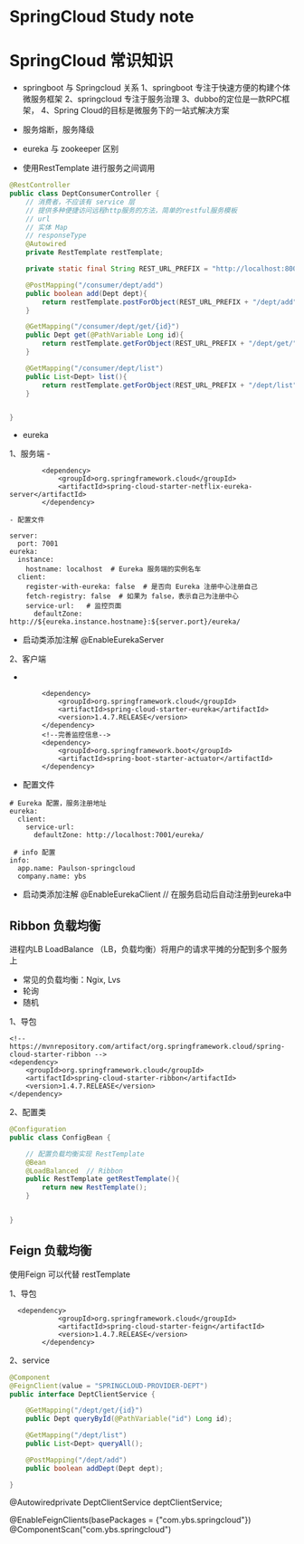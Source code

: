 # SpringCloud Study note

# SpringCloud 常识知识

- springboot 与 Springcloud 关系
1、springboot 专注于快速方便的构建个体微服务框架
2、springcloud 专注于服务治理
3、dubbo的定位是一款RPC框架，
4、Spring Cloud的目标是微服务下的一站式解决方案

- 服务熔断，服务降级


- eureka 与 zookeeper 区别


- 使用RestTemplate 进行服务之间调用
```java
@RestController
public class DeptConsumerController {
    // 消费者，不应该有 service 层
    // 提供多种便捷访问远程http服务的方法，简单的restful服务模板
    // url
    // 实体 Map
    // responseType
    @Autowired
    private RestTemplate restTemplate;

    private static final String REST_URL_PREFIX = "http://localhost:8001";

    @PostMapping("/consumer/dept/add")
    public boolean add(Dept dept){
        return restTemplate.postForObject(REST_URL_PREFIX + "/dept/add", dept, Boolean.class);
    }

    @GetMapping("/consumer/dept/get/{id}")
    public Dept get(@PathVariable Long id){
        return restTemplate.getForObject(REST_URL_PREFIX + "/dept/get/"+id, Dept.class);
    }

    @GetMapping("/consumer/dept/list")
    public List<Dept> list(){
        return restTemplate.getForObject(REST_URL_PREFIX + "/dept/list", List.class);
    }


}

```


- eureka


1、服务端
    - <!--导包-->
```
        <dependency>
            <groupId>org.springframework.cloud</groupId>
            <artifactId>spring-cloud-starter-netflix-eureka-server</artifactId>
        </dependency>
```
    - 配置文件

```
server:
  port: 7001
eureka:
  instance:
    hostname: localhost  # Eureka 服务端的实例名车
  client:
    register-with-eureka: false  # 是否向 Eureka 注册中心注册自己
    fetch-registry: false  # 如果为 false，表示自己为注册中心
    service-url:   # 监控页面
      defaultZone: http://${eureka.instance.hostname}:${server.port}/eureka/
```

   - 启动类添加注解
   @EnableEurekaServer


2、客户端
 - <!--导包-->
```
        <dependency>
            <groupId>org.springframework.cloud</groupId>
            <artifactId>spring-cloud-starter-eureka</artifactId>
            <version>1.4.7.RELEASE</version>
        </dependency>
        <!--完善监控信息-->
        <dependency>
            <groupId>org.springframework.boot</groupId>
            <artifactId>spring-boot-starter-actuator</artifactId>
        </dependency>
```
 - 配置文件

```
# Eureka 配置，服务注册地址
eureka:
  client:
    service-url:
      defaultZone: http://localhost:7001/eureka/

 # info 配置
info:
  app.name: Paulson-springcloud
  company.name: ybs
```
 - 启动类添加注解
    @EnableEurekaClient  // 在服务启动后自动注册到eureka中


## Ribbon 负载均衡
进程内LB
LoadBalance （LB，负载均衡）将用户的请求平摊的分配到多个服务上
- 常见的负载均衡：Ngix, Lvs
- 轮询
- 随机

1、导包
```
<!-- https://mvnrepository.com/artifact/org.springframework.cloud/spring-cloud-starter-ribbon -->
<dependency>
    <groupId>org.springframework.cloud</groupId>
    <artifactId>spring-cloud-starter-ribbon</artifactId>
    <version>1.4.7.RELEASE</version>
</dependency>

```

2、配置类
```java
@Configuration
public class ConfigBean {

    // 配置负载均衡实现 RestTemplate
    @Bean
    @LoadBalanced  // Ribbon
    public RestTemplate getRestTemplate(){
        return new RestTemplate();
    }


}
```


## Feign 负载均衡

使用Feign 可以代替 restTemplate

1、导包
```
  <dependency>
            <groupId>org.springframework.cloud</groupId>
            <artifactId>spring-cloud-starter-feign</artifactId>
            <version>1.4.7.RELEASE</version>
        </dependency>
```

2、service
```java
@Component
@FeignClient(value = "SPRINGCLOUD-PROVIDER-DEPT")
public interface DeptClientService {

    @GetMapping("/dept/get/{id}")
    public Dept queryById(@PathVariable("id") Long id);

    @GetMapping("/dept/list")
    public List<Dept> queryAll();

    @PostMapping("/dept/add")
    public boolean addDept(Dept dept);

}

```

@Autowiredprivate DeptClientService deptClientService;

@EnableFeignClients(basePackages = {"com.ybs.springcloud"})
@ComponentScan("com.ybs.springcloud")
